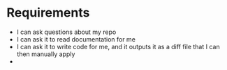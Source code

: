 # Requirements

* I can ask questions about my repo
* I can ask it to read documentation for me
* I can ask it to write code for me, and it outputs it as a diff file that I can then manually apply
* 